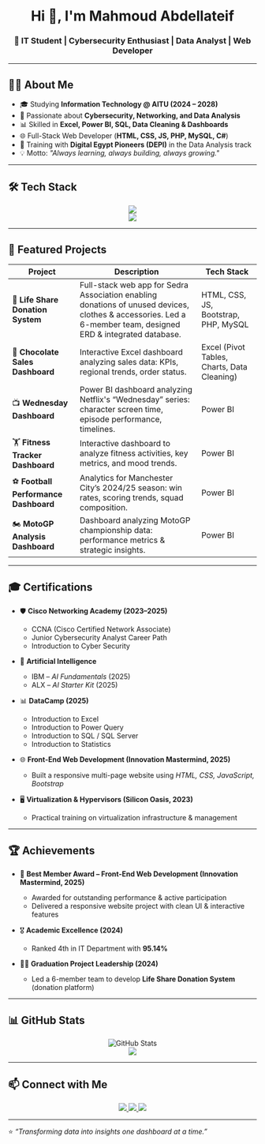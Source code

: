 <!-- Banner -->


<h1 align="center">Hi 👋, I'm Mahmoud Abdellateif</h1>
<h3 align="center">🚀 IT Student | Cybersecurity Enthusiast | Data Analyst | Web Developer</h3>

---

## 👨‍💻 About Me
- 🎓 Studying **Information Technology @ AITU (2024 – 2028)**
- 🔐 Passionate about **Cybersecurity, Networking, and Data Analysis**
- 📊 Skilled in **Excel, Power BI, SQL, Data Cleaning & Dashboards**
- 🌐 Full-Stack Web Developer (**HTML, CSS, JS, PHP, MySQL, C#**)
- 🚀 Training with **Digital Egypt Pioneers (DEPI)** in the Data Analysis track
- 💡 Motto: *"Always learning, always building, always growing."*

---

## 🛠️ Tech Stack
<p align="center">
  <img src="https://skillicons.dev/icons?i=html,css,js,php,mysql,bootstrap,csharp,git,github,py" />
  <br/>
  <img src="https://skillicons.dev/icons?i=excel,powerbi,sql,linux,azure,vscode" />
</p>

---

## 📂 Featured Projects  

| Project | Description | Tech Stack |
|---------|-------------|------------|
| 🌟 **Life Share Donation System** | Full-stack web app for Sedra Association enabling donations of unused devices, clothes & accessories. Led a 6-member team, designed ERD & integrated database. | HTML, CSS, JS, Bootstrap, PHP, MySQL |
| 🍫 **Chocolate Sales Dashboard** | Interactive Excel dashboard analyzing sales data: KPIs, regional trends, order status. | Excel (Pivot Tables, Charts, Data Cleaning) |
| 📺 **Wednesday Dashboard** | Power BI dashboard analyzing Netflix's “Wednesday” series: character screen time, episode performance, timelines. | Power BI |
| 🏋️ **Fitness Tracker Dashboard** | Interactive dashboard to analyze fitness activities, key metrics, and mood trends. | Power BI |
| ⚽ **Football Performance Dashboard** | Analytics for Manchester City’s 2024/25 season: win rates, scoring trends, squad composition. | Power BI |
| 🏍️ **MotoGP Analysis Dashboard** | Dashboard analyzing MotoGP championship data: performance metrics & strategic insights. | Power BI |

---

## 🎓 Certifications
- 🛡️ **Cisco Networking Academy (2023–2025)**  
  - CCNA (Cisco Certified Network Associate)  
  - Junior Cybersecurity Analyst Career Path  
  - Introduction to Cyber Security  

- 🤖 **Artificial Intelligence**  
  - IBM – *AI Fundamentals* (2025)  
  - ALX – *AI Starter Kit* (2025)  

- 📊 **DataCamp (2025)**  
  - Introduction to Excel  
  - Introduction to Power Query  
  - Introduction to SQL / SQL Server  
  - Introduction to Statistics  

- 🌐 **Front-End Web Development (Innovation Mastermind, 2025)**  
  - Built a responsive multi-page website using *HTML, CSS, JavaScript, Bootstrap*  

- 🖥️ **Virtualization & Hypervisors (Silicon Oasis, 2023)**  
  - Practical training on virtualization infrastructure & management  

---

## 🏆 Achievements
- 🥇 **Best Member Award – Front-End Web Development (Innovation Mastermind, 2025)**  
  - Awarded for outstanding performance & active participation  
  - Delivered a responsive website project with clean UI & interactive features  

- 🎖️ **Academic Excellence (2024)**  
  - Ranked 4th in IT Department with **95.14%**  

- 👨‍💻 **Graduation Project Leadership (2024)**  
  - Led a 6-member team to develop **Life Share Donation System** (donation platform)  

---

## 📊 GitHub Stats
<p align="center">
  <img src="https://github-readme-stats.vercel.app/api?username=USERNAME&show_icons=true&theme=tokyonight" alt="GitHub Stats"/>
  <br/>
  <img src="https://github-readme-stats.vercel.app/api/top-langs/?username=USERNAME&layout=compact&theme=tokyonight"/>
</p>

---

## 📫 Connect with Me
<p align="center">
  <a href="mailto:mahmoudabdellateifhamza@gmail.com">
    <img src="https://img.shields.io/badge/Email-%23EA4335.svg?&style=for-the-badge&logo=gmail&logoColor=white"/>
  </a>
  <a href="https://www.linkedin.com/in/eng-mahmoud-abdellateif-hamza/">
    <img src="https://img.shields.io/badge/LinkedIn-%230A66C2.svg?&style=for-the-badge&logo=linkedin&logoColor=white"/>
  </a>
  <a href="https://github.com/USERNAME">
    <img src="https://img.shields.io/badge/GitHub-%23181717.svg?&style=for-the-badge&logo=github&logoColor=white"/>
  </a>
</p>

---

⭐ *“Transforming data into insights one dashboard at a time.”*


<!--
**mahmoudabdellateifhamza/mahmoudabdellateifhamza** is a ✨ _special_ ✨ repository because its `README.md` (this file) appears on your GitHub profile.

Here are some ideas to get you started:

- 🔭 I’m currently working on ...
- 🌱 I’m currently learning ...
- 👯 I’m looking to collaborate on ...
- 🤔 I’m looking for help with ...
- 💬 Ask me about ...
- 📫 How to reach me: ...
- 😄 Pronouns: ...
- ⚡ Fun fact: ...
-->
